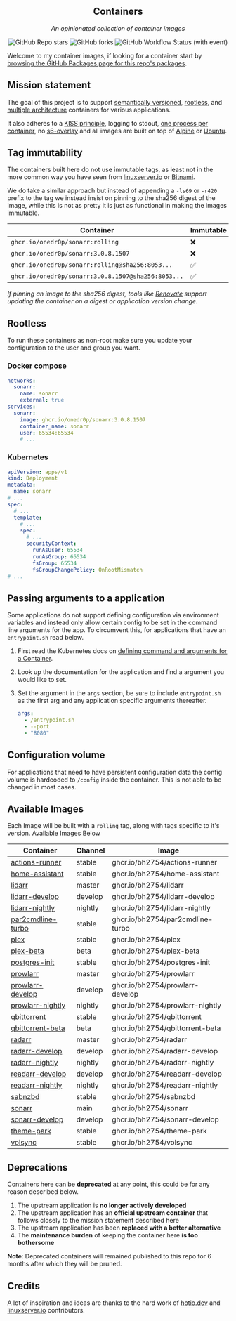 <!---
NOTE: AUTO-GENERATED FILE
to edit this file, instead edit its template at: ./github/scripts/templates/README.md.j2
-->
<div align="center">


## Containers

_An opinionated collection of container images_

</div>

<div align="center">

![GitHub Repo stars](https://img.shields.io/github/stars/onedr0p/containers?style=for-the-badge)
![GitHub forks](https://img.shields.io/github/forks/onedr0p/containers?style=for-the-badge)
![GitHub Workflow Status (with event)](https://img.shields.io/github/actions/workflow/status/onedr0p/containers/release-scheduled.yaml?style=for-the-badge&label=Scheduled%20Release)

</div>

Welcome to my container images, if looking for a container start by [browsing the GitHub Packages page for this repo's packages](https://github.com/onedr0p?tab=packages&repo_name=containers).

## Mission statement

The goal of this project is to support [semantically versioned](https://semver.org/), [rootless](https://rootlesscontaine.rs/), and [multiple architecture](https://www.docker.com/blog/multi-arch-build-and-images-the-simple-way/) containers for various applications.

It also adheres to a [KISS principle](https://en.wikipedia.org/wiki/KISS_principle), logging to stdout, [one process per container](https://testdriven.io/tips/59de3279-4a2d-4556-9cd0-b444249ed31e/), no [s6-overlay](https://github.com/just-containers/s6-overlay) and all images are built on top of [Alpine](https://hub.docker.com/_/alpine) or [Ubuntu](https://hub.docker.com/_/ubuntu).

## Tag immutability

The containers built here do not use immutable tags, as least not in the more common way you have seen from [linuxserver.io](https://fleet.linuxserver.io/) or [Bitnami](https://bitnami.com/stacks/containers).

We do take a similar approach but instead of appending a `-ls69` or `-r420` prefix to the tag we instead insist on pinning to the sha256 digest of the image, while this is not as pretty it is just as functional in making the images immutable.

| Container                                          | Immutable |
|----------------------------------------------------|-----------|
| `ghcr.io/onedr0p/sonarr:rolling`                   | ❌         |
| `ghcr.io/onedr0p/sonarr:3.0.8.1507`                | ❌         |
| `ghcr.io/onedr0p/sonarr:rolling@sha256:8053...`    | ✅         |
| `ghcr.io/onedr0p/sonarr:3.0.8.1507@sha256:8053...` | ✅         |

_If pinning an image to the sha256 digest, tools like [Renovate](https://github.com/renovatebot/renovate) support updating the container on a digest or application version change._

## Rootless

To run these containers as non-root make sure you update your configuration to the user and group you want.

### Docker compose

```yaml
networks:
  sonarr:
    name: sonarr
    external: true
services:
  sonarr:
    image: ghcr.io/onedr0p/sonarr:3.0.8.1507
    container_name: sonarr
    user: 65534:65534
    # ...
```

### Kubernetes

```yaml
apiVersion: apps/v1
kind: Deployment
metadata:
  name: sonarr
# ...
spec:
  # ...
  template:
    # ...
    spec:
      # ...
      securityContext:
        runAsUser: 65534
        runAsGroup: 65534
        fsGroup: 65534
        fsGroupChangePolicy: OnRootMismatch
# ...
```

## Passing arguments to a application

Some applications do not support defining configuration via environment variables and instead only allow certain config to be set in the command line arguments for the app. To circumvent this, for applications that have an `entrypoint.sh` read below.

1. First read the Kubernetes docs on [defining command and arguments for a Container](https://kubernetes.io/docs/tasks/inject-data-application/define-command-argument-container/).
2. Look up the documentation for the application and find a argument you would like to set.
3. Set the argument in the `args` section, be sure to include `entrypoint.sh` as the first arg and any application specific arguments thereafter.

    ```yaml
    args:
      - /entrypoint.sh
      - --port
      - "8080"
    ```

## Configuration volume

For applications that need to have persistent configuration data the config volume is hardcoded to `/config` inside the container. This is not able to be changed in most cases.

## Available Images

Each Image will be built with a `rolling` tag, along with tags specific to it's version. Available Images Below

Container | Channel | Image
--- | --- | ---
[actions-runner](https://github.com/bh2754/containers/pkgs/container/actions-runner) | stable | ghcr.io/bh2754/actions-runner
[home-assistant](https://github.com/bh2754/containers/pkgs/container/home-assistant) | stable | ghcr.io/bh2754/home-assistant
[lidarr](https://github.com/bh2754/containers/pkgs/container/lidarr) | master | ghcr.io/bh2754/lidarr
[lidarr-develop](https://github.com/bh2754/containers/pkgs/container/lidarr-develop) | develop | ghcr.io/bh2754/lidarr-develop
[lidarr-nightly](https://github.com/bh2754/containers/pkgs/container/lidarr-nightly) | nightly | ghcr.io/bh2754/lidarr-nightly
[par2cmdline-turbo](https://github.com/bh2754/containers/pkgs/container/par2cmdline-turbo) | stable | ghcr.io/bh2754/par2cmdline-turbo
[plex](https://github.com/bh2754/containers/pkgs/container/plex) | stable | ghcr.io/bh2754/plex
[plex-beta](https://github.com/bh2754/containers/pkgs/container/plex-beta) | beta | ghcr.io/bh2754/plex-beta
[postgres-init](https://github.com/bh2754/containers/pkgs/container/postgres-init) | stable | ghcr.io/bh2754/postgres-init
[prowlarr](https://github.com/bh2754/containers/pkgs/container/prowlarr) | master | ghcr.io/bh2754/prowlarr
[prowlarr-develop](https://github.com/bh2754/containers/pkgs/container/prowlarr-develop) | develop | ghcr.io/bh2754/prowlarr-develop
[prowlarr-nightly](https://github.com/bh2754/containers/pkgs/container/prowlarr-nightly) | nightly | ghcr.io/bh2754/prowlarr-nightly
[qbittorrent](https://github.com/bh2754/containers/pkgs/container/qbittorrent) | stable | ghcr.io/bh2754/qbittorrent
[qbittorrent-beta](https://github.com/bh2754/containers/pkgs/container/qbittorrent-beta) | beta | ghcr.io/bh2754/qbittorrent-beta
[radarr](https://github.com/bh2754/containers/pkgs/container/radarr) | master | ghcr.io/bh2754/radarr
[radarr-develop](https://github.com/bh2754/containers/pkgs/container/radarr-develop) | develop | ghcr.io/bh2754/radarr-develop
[radarr-nightly](https://github.com/bh2754/containers/pkgs/container/radarr-nightly) | nightly | ghcr.io/bh2754/radarr-nightly
[readarr-develop](https://github.com/bh2754/containers/pkgs/container/readarr-develop) | develop | ghcr.io/bh2754/readarr-develop
[readarr-nightly](https://github.com/bh2754/containers/pkgs/container/readarr-nightly) | nightly | ghcr.io/bh2754/readarr-nightly
[sabnzbd](https://github.com/bh2754/containers/pkgs/container/sabnzbd) | stable | ghcr.io/bh2754/sabnzbd
[sonarr](https://github.com/bh2754/containers/pkgs/container/sonarr) | main | ghcr.io/bh2754/sonarr
[sonarr-develop](https://github.com/bh2754/containers/pkgs/container/sonarr-develop) | develop | ghcr.io/bh2754/sonarr-develop
[theme-park](https://github.com/bh2754/containers/pkgs/container/theme-park) | stable | ghcr.io/bh2754/theme-park
[volsync](https://github.com/bh2754/containers/pkgs/container/volsync) | stable | ghcr.io/bh2754/volsync


## Deprecations

Containers here can be **deprecated** at any point, this could be for any reason described below.

1. The upstream application is **no longer actively developed**
2. The upstream application has an **official upstream container** that follows closely to the mission statement described here
3. The upstream application has been **replaced with a better alternative**
4. The **maintenance burden** of keeping the container here **is too bothersome**

**Note**: Deprecated containers will remained published to this repo for 6 months after which they will be pruned.

## Credits

A lot of inspiration and ideas are thanks to the hard work of [hotio.dev](https://hotio.dev/) and [linuxserver.io](https://www.linuxserver.io/) contributors.